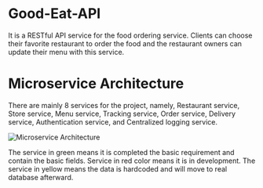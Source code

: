 # Good-Eat-API
It is a RESTful API service for the food ordering service. Clients can choose their favorite restaurant to order the food and the restaurant owners can update their menu with this service.

# Microservice Architecture

There are mainly 8 services for the project, namely, Restaurant service, Store service, Menu service, Tracking service, Order service, Delivery service, Authentication service, and Centralized logging service.

![Microservice Architecture](https://user-images.githubusercontent.com/93090281/139533871-d641e0d2-a6ff-4482-b3bc-8b60e4734d98.png)

The service in green means it is completed the basic requirement and contain the basic fields. Service in red color means it is in development. The service in yellow means the data is hardcoded and will move to real database afterward.
